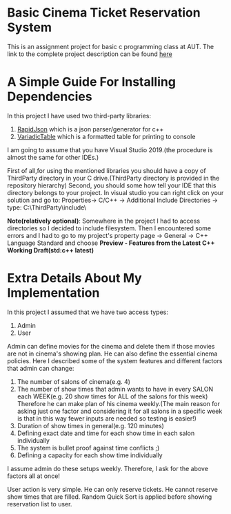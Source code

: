 # Basic Cinema Ticket Reservation System
This is an assignment project for basic c programming class at AUT. The link to the complete project description can be found [here](https://quera.ir/course/assignments/12969/problems)

# A Simple Guide For Installing Dependencies
In this project I have used two third-party libraries:
1. [RapidJson](https://github.com/Tencent/rapidjson/) which is a json parser/generator for c++
2. [VariadicTable](https://github.com/friedmud/variadic_table) which is a formatted table for printing to console

I am going to assume that you have Visual Studio 2019.(the procedure is almost the same for other IDEs.)

First of all,for using the mentioned libraries you should have a copy of ThirdParty directory in your C drive.(ThirdParty directory is provided in the  repository hierarchy)
Second, you should some how tell your IDE that this directory belongs to your project. In visual studio you can right click on your solution and go to: Properties-> C/C++ -> Additional Include Directories -> type: C:\ThirdParty\include\

<b>Note(relatively optional)</b>: Somewhere in the project I had to access directories so I decided to include filesystem.
  Then I encountered some errors and I had to go to my project's property page -> General -> C++ Language Standard and choose
  <b>Preview - Features from the Latest C++ Working Draft(std:c++ latest)</b>
  
  
  # Extra Details About My Implementation
  In this project I assumed that we have two access types:
  1. Admin
  2. User
  
  Admin can define movies for the cinema and delete them if those movies are not in cinema's showing plan.
  He can also define the essential cinema policies. Here I described some of the system features and different factors that admin can     change:
  
  1. The number of salons of cinema(e.g. 4)
  2. The number of show times that admin wants to have in every SALON each WEEK(e.g. 20 show times for ALL of the salons for this week)
    Therefore he can make plan of his cinema weekly.(The main reason for asking just one factor and considering it for all salons in a       specific week is that in this way fewer inputs are needed so testing is easier!)
  3. Duration of show times in general(e.g. 120 minutes)
  4. Defining exact date and time for each show time in each salon individually
  5. The system is bullet proof against time conflicts ;)
  6. Defining a capacity for each show time individually
  
  I assume admin do these setups weekly. Therefore, I ask for the above factors all at once!
  
  
  User action is very simple. He can only reserve tickets. He cannot reserve show times that are filled.
  Random Quick Sort is applied before showing reservation list to user.
  
  
  
  
  








